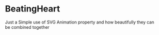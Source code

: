 # BeatingHeart
Just a Simple use of SVG Animation property and how beautifully they can be combined together
